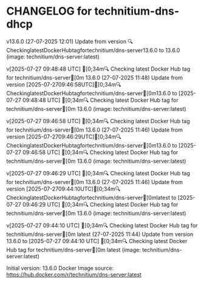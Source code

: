 CHANGELOG for technitium-dns-dhcp
===================
v13.6.0 (27-07-2025 12:01)
    Update from version 🔍CheckinglatestDockerHubtagfortechnitium/dns-server13.6.0 to 13.6.0 (image: technitium/dns-server:latest)


v[2025-07-27 09:48:48 UTC] [0;34m🔍 Checking latest Docker Hub tag for technitium/dns-server[0m
13.6.0 (27-07-2025 11:48)
    Update from version [2025-07-2709:46:58UTC][0;34m🔍CheckinglatestDockerHubtagfortechnitium/dns-server[0m13.6.0 to [2025-07-27 09:48:48 UTC] [0;34m🔍 Checking latest Docker Hub tag for technitium/dns-server[0m
13.6.0 (image: technitium/dns-server:latest)


v[2025-07-27 09:46:58 UTC] [0;34m🔍 Checking latest Docker Hub tag for technitium/dns-server[0m
13.6.0 (27-07-2025 11:46)
    Update from version [2025-07-2709:46:29UTC][0;34m🔍CheckinglatestDockerHubtagfortechnitium/dns-server[0m13.6.0 to [2025-07-27 09:46:58 UTC] [0;34m🔍 Checking latest Docker Hub tag for technitium/dns-server[0m
13.6.0 (image: technitium/dns-server:latest)


v[2025-07-27 09:46:29 UTC] [0;34m🔍 Checking latest Docker Hub tag for technitium/dns-server[0m
13.6.0 (27-07-2025 11:46)
    Update from version [2025-07-2709:44:10UTC][0;34m🔍CheckinglatestDockerHubtagfortechnitium/dns-server[0mlatest to [2025-07-27 09:46:29 UTC] [0;34m🔍 Checking latest Docker Hub tag for technitium/dns-server[0m
13.6.0 (image: technitium/dns-server:latest)


v[2025-07-27 09:44:10 UTC] [0;34m🔍 Checking latest Docker Hub tag for technitium/dns-server[0m
latest (27-07-2025 11:44)
    Update from version 13.6.0 to [2025-07-27 09:44:10 UTC] [0;34m🔍 Checking latest Docker Hub tag for technitium/dns-server[0m
latest (image: technitium/dns-server:latest)



Initial version: 13.6.0
Docker Image source: https://hub.docker.com/r/technitium/dns-server:latest

